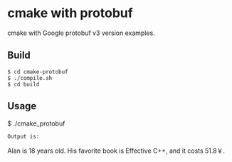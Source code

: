 # cmake with protobuf

cmake with Google protobuf v3 version examples.

## Build
```
$ cd cmake-protobuf
$ ./compile.sh
$ cd build
```

## Usage
$ ./cmake_protobuf 
```
Output is:
```
Alan is 18 years old. 
His favorite book is Effective C++, and it costs 51.8￥.
```


